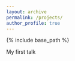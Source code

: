 ```yaml
---
layout: archive
permalink: /projects/
author_profile: true
---
```


{% include base_path %}

My first talk 
